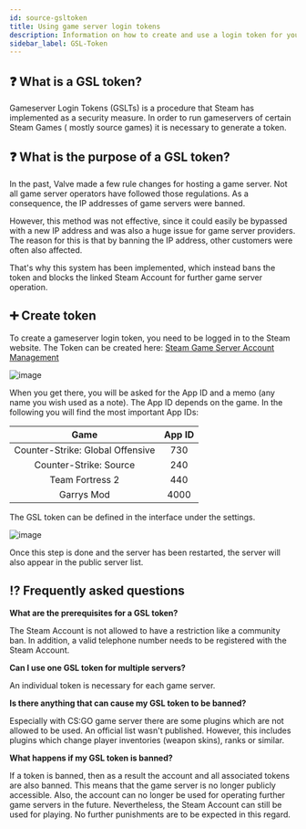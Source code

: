 ```yaml
---
id: source-gsltoken
title: Using game server login tokens
description: Information on how to create and use a login token for your Source gameserver from ZAP-Hosting.com - ZAP-Hosting.com documentation
sidebar_label: GSL-Token
---
```


## ❓ What is a GSL token?

Gameserver Login Tokens (GSLTs) is a procedure that Steam has implemented as a security measure. In order to run gameservers of certain Steam Games ( mostly source games) it is necessary to generate a token.



## ❓ What is the purpose of a GSL token?

In the past, Valve made a few rule changes for hosting a game server. Not all game server operators have followed those regulations. As a consequence, the IP addresses of game servers were banned.

However, this method was not effective, since it could easily be bypassed with a new IP address and was also a huge issue for game server providers. The reason for this is that by banning the IP address, other customers were often also affected.

That's why this system has been implemented, which instead bans the token and blocks the linked Steam Account for further game server operation. 


## ➕ Create token

To create a gameserver login token, you need to be logged in to the Steam website. The Token can be created here: [Steam Game Server Account Management](https://steamcommunity.com/dev/managegameservers)



![image](https://user-images.githubusercontent.com/13604413/159178565-0844dacc-31d2-4a11-980d-d1b5caba44d6.png)



When you get there, you will be asked for the App ID and a memo (any name you wish used as a note). The App ID depends on the game. In the following you will find the most important App IDs:

|              Game               | App ID |
| :------------------------------: | :----: |
| Counter-Strike: Global Offensive |  730   |
|      Counter-Strike: Source      |  240   |
|         Team Fortress 2          |  440   |
|            Garrys Mod            |  4000  |



The GSL token can be defined in the interface under the settings.

![image](https://user-images.githubusercontent.com/26007280/189975649-7eda2073-2e15-4e89-97c6-9b0b594029ae.png)


Once this step is done and the server has been restarted, the server will also appear in the public server list. 

## ⁉ Frequently asked questions

**What are the prerequisites for a GSL token?**

The Steam Account is not allowed to have a restriction like a community ban. In addition, a valid telephone number needs to be registered with the Steam Account.


**Can I use one GSL token for multiple servers?**

An individual token is necessary for each game server.


**Is there anything that can cause my GSL token to be banned?**

Especially with CS:GO game server there are some plugins which are not allowed to be used. An official list wasn't published. However, this includes plugins which change player inventories (weapon skins), ranks or similar. 


**What happens if my GSL token is banned?**

If a token is banned, then as a result the account and all associated tokens are also banned. This means that the game server is no longer publicly accessible. Also, the account can no longer be used for operating further game servers in the future. Nevertheless, the Steam Account can still be used for playing. No further punishments are to be expected in this regard.
